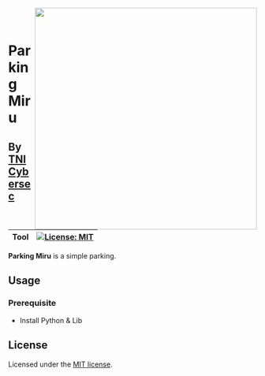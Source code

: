 <br>
<img align="right" src="https://imgur.com/SN6ZqUt.png" width="450"></img>
<p align="center">
</br>	

# Parking Miru
## By [TNI Cybersec](https://tni-cybersec.github.io)
|Tool|[![License: MIT](https://img.shields.io/badge/license-MIT-blue?style=flat-square)](LICENSE)|
|----|----|

**Parking Miru** is a simple parking.

## Usage

### Prerequisite

- Install Python & Lib

## License

Licensed under the [MIT license](LICENSE).
